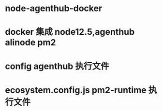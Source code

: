 # node-agenthub-docker
# docker 集成 node12.5,agenthub alinode pm2
# config agenthub 执行文件
# ecosystem.config.js pm2-runtime 执行文件
